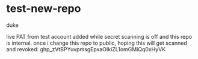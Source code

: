 # test-new-repo

duke

live PAT from test account added while secret scanning is off and this repo is internal. once i change this repo to public, hoping this will get scanned and revoked: 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
